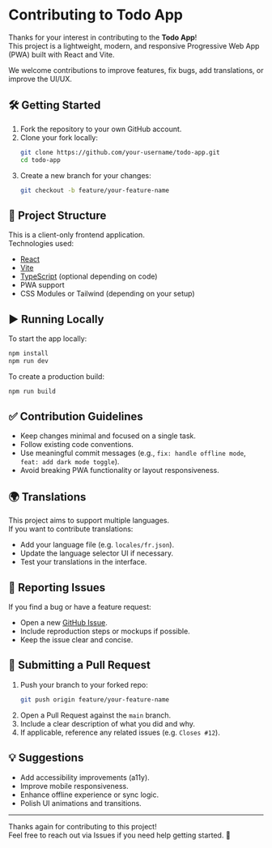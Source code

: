 # Contributing to Todo App

Thanks for your interest in contributing to the **Todo App**!  
This project is a lightweight, modern, and responsive Progressive Web App (PWA) built with React and Vite.

We welcome contributions to improve features, fix bugs, add translations, or improve the UI/UX.

## 🛠️ Getting Started

1. Fork the repository to your own GitHub account.
2. Clone your fork locally:
   ```bash
   git clone https://github.com/your-username/todo-app.git
   cd todo-app
   ```
3. Create a new branch for your changes:
   ```bash
   git checkout -b feature/your-feature-name
   ```

## 🧩 Project Structure

This is a client-only frontend application.  
Technologies used:

- [React](https://reactjs.org/)
- [Vite](https://vitejs.dev/)
- [TypeScript](https://www.typescriptlang.org/) (optional depending on code)
- PWA support
- CSS Modules or Tailwind (depending on your setup)

## ▶️ Running Locally

To start the app locally:

```bash
npm install
npm run dev
```

To create a production build:

```bash
npm run build
```

## ✅ Contribution Guidelines

- Keep changes minimal and focused on a single task.
- Follow existing code conventions.
- Use meaningful commit messages (e.g., `fix: handle offline mode`, `feat: add dark mode toggle`).
- Avoid breaking PWA functionality or layout responsiveness.

## 🌍 Translations

This project aims to support multiple languages.  
If you want to contribute translations:

- Add your language file (e.g. `locales/fr.json`).
- Update the language selector UI if necessary.
- Test your translations in the interface.

## 🐛 Reporting Issues

If you find a bug or have a feature request:

- Open a new [GitHub Issue](https://github.com/jphermans/todo-app/issues).
- Include reproduction steps or mockups if possible.
- Keep the issue clear and concise.

## 🔀 Submitting a Pull Request

1. Push your branch to your forked repo:
   ```bash
   git push origin feature/your-feature-name
   ```
2. Open a Pull Request against the `main` branch.
3. Include a clear description of what you did and why.
4. If applicable, reference any related issues (e.g. `Closes #12`).

## 💡 Suggestions

- Add accessibility improvements (a11y).
- Improve mobile responsiveness.
- Enhance offline experience or sync logic.
- Polish UI animations and transitions.

---

Thanks again for contributing to this project!  
Feel free to reach out via Issues if you need help getting started. 💬